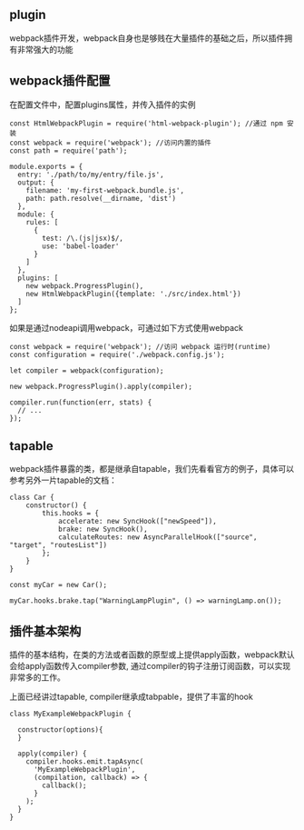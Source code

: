 ## plugin

webpack插件开发，webpack自身也是够贱在大量插件的基础之后，所以插件拥有非常强大的功能

## webpack插件配置

在配置文件中，配置plugins属性，并传入插件的实例

```
const HtmlWebpackPlugin = require('html-webpack-plugin'); //通过 npm 安装
const webpack = require('webpack'); //访问内置的插件
const path = require('path');

module.exports = {
  entry: './path/to/my/entry/file.js',
  output: {
    filename: 'my-first-webpack.bundle.js',
    path: path.resolve(__dirname, 'dist')
  },
  module: {
    rules: [
      {
        test: /\.(js|jsx)$/,
        use: 'babel-loader'
      }
    ]
  },
  plugins: [
    new webpack.ProgressPlugin(),
    new HtmlWebpackPlugin({template: './src/index.html'})
  ]
};
```

如果是通过nodeapi调用webpack，可通过如下方式使用webpack

```
const webpack = require('webpack'); //访问 webpack 运行时(runtime)
const configuration = require('./webpack.config.js');

let compiler = webpack(configuration);

new webpack.ProgressPlugin().apply(compiler);

compiler.run(function(err, stats) {
  // ...
});
```

## tapable

webpack插件暴露的类，都是继承自tapable，我们先看看官方的例子，具体可以参考另外一片tapable的文档：

```
class Car {
    constructor() {
        this.hooks = {
            accelerate: new SyncHook(["newSpeed"]),
            brake: new SyncHook(),
            calculateRoutes: new AsyncParallelHook(["source", "target", "routesList"])
        };
    }
}

const myCar = new Car();

myCar.hooks.brake.tap("WarningLampPlugin", () => warningLamp.on());
```

## 插件基本架构

插件的基本结构，在类的方法或者函数的原型或上提供apply函数，webpack默认会给apply函数传入compiler参数, 通过compiler的钩子注册订阅函数，可以实现非常多的工作。

上面已经讲过tapable, compiler继承成tabpable，提供了丰富的hook

```
class MyExampleWebpackPlugin {

  constructor(options){
  }
  
  apply(compiler) {
    compiler.hooks.emit.tapAsync(
      'MyExampleWebpackPlugin',
      (compilation, callback) => {
        callback();
      }
    );
  }
}
```


